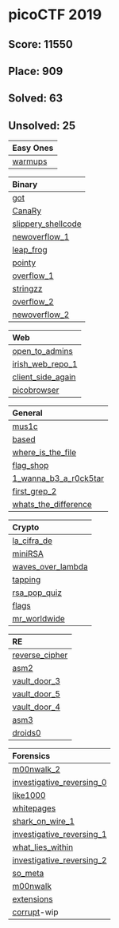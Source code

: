 # picoCTF 2019

## Score: 11550
## Place: 909
## Solved: 63
## Unsolved: 25

|Easy Ones|
|:--------|
|[warmups](./warmups/README.md)|

|Binary|
|:--------|
|[got](./binary/got/README.md)|
|[CanaRy](./binary/CanaRy/README.md)|
|[slippery_shellcode](./binary/slippery_shellcode/README.md)|
|[newoverflow_1](./binary/newoverflow_1/README.md)|
|[leap_frog](./binary/leap_frog/README.md)|
|[pointy](./binary/pointy/README.md)|
|[overflow_1](./binary/overflow_1/README.md)|
|[stringzz](./binary/stringzz/README.md)|
|[overflow_2](./binary/overflow_2/README.md)|
|[newoverflow_2](./binary/newoverflow_2/README.md)|

|Web|
|:--------|
|[open_to_admins](./web/open_to_admins/README.md)|
|[irish_web_repo_1](./web/irish_web_repo_1/README.md)|
|[client_side_again](./web/client_side_again/README.md)|
|[picobrowser](./web/picobrowser/README.md)|

|General|
|:--------|
|[mus1c](./general/mus1c/README.md)|
|[based](./general/based/README.md)|
|[where_is_the_file](./general/where_is_the_file/README.md)|
|[flag_shop](./general/flag_shop/README.md)|
|[1_wanna_b3_a_r0ck5tar](./general/1_wanna_b3_a_r0ck5tar/README.md)|
|[first_grep_2](./general/first_grep_2/README.md)|
|[whats_the_difference](./general/whats_the_difference/README.md)|

|Crypto|
|:--------|
|[la_cifra_de](./crypto/la_cifra_de/README.md)|
|[miniRSA](./crypto/miniRSA/README.md)|
|[waves_over_lambda](./crypto/waves_over_lambda/README.md)|
|[tapping](./crypto/tapping/README.md)|
|[rsa_pop_quiz](./crypto/rsa_pop_quiz/README.md)|
|[flags](./crypto/flags/README.md)|
|[mr_worldwide](./crypto/mr_worldwide/README.md)|

|RE|
|:--------|
|[reverse_cipher](./re/reverse_cipher/README.md)|
|[asm2](./re/asm2/README.md)|
|[vault_door_3](./re/vault_door_3/README.md)|
|[vault_door_5](./re/vault_door_5/README.md)|
|[vault_door_4](./re/vault_door_4/README.md)|
|[asm3](./re/asm3/README.md)|
|[droids0](./re/droids0/README.md)|

|Forensics|
|:--------|
|[m00nwalk_2](./forensics/m00nwalk_2/README.md)|
|[investigative_reversing_0](./forensics/investigative_reversing_0/README.md)|
|[like1000](./forensics/like1000/README.md)|
|[whitepages](./forensics/whitepages/README.md)|
|[shark_on_wire_1](./forensics/shark_on_wire_1/README.md)|
|[investigative_reversing_1](./forensics/investigative_reversing_1/README.md)|
|[what_lies_within](./forensics/what_lies_within/README.md)|
|[investigative_reversing_2](./forensics/investigative_reversing_2/README.md)|
|[so_meta](./forensics/so_meta/README.md)|
|[m00nwalk](./forensics/m00nwalk/README.md)|
|[extensions](./forensics/extensions/README.md)|
|[corrupt](./forensics/c0rrupt/README.md)-wip|